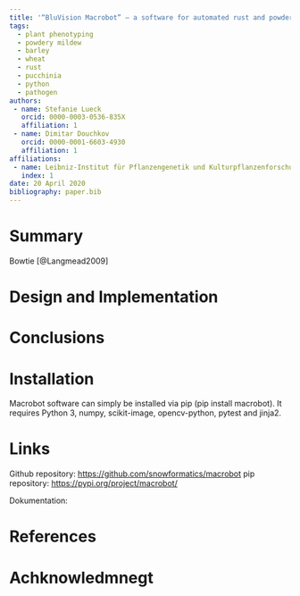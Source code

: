 ```yaml
---
title: '“BluVision Macrobot” – a software for automated rust and powdery mildew prediction in crop.'
tags:
  - plant phenotyping
  - powdery mildew
  - barley
  - wheat
  - rust
  - pucchinia
  - python
  - pathogen
authors:
 - name: Stefanie Lueck
   orcid: 0000-0003-0536-835X
   affiliation: 1
 - name: Dimitar Douchkov
   orcid: 0000-0001-6603-4930
   affiliation: 1
affiliations:
 - name: Leibniz-Institut für Pflanzengenetik und Kulturpflanzenforschung Gatersleben, Stadt Seeland, Sachsen-Anhalt
   index: 1
date: 20 April 2020
bibliography: paper.bib
---
```

 
# Summary
  
  Bowtie [@Langmead2009]
# Design and Implementation
 
# Conclusions
 
# Installation
Macrobot software can simply be installed via pip (pip install macrobot). It requires Python 3, numpy, scikit-image, opencv-python, pytest and jinja2. 

 
# Links
Github repository: https://github.com/snowformatics/macrobot
pip repository: https://pypi.org/project/macrobot/
 
Dokumentation: 
  
# References

# Achknowledmnegt
